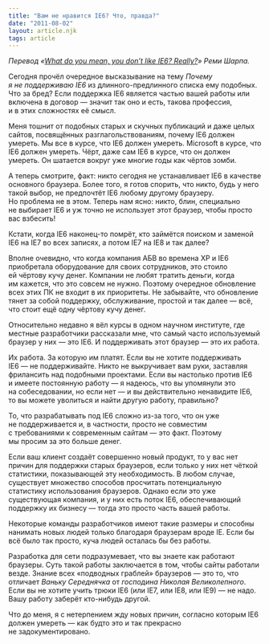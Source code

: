 ```yaml
---
title: "Вам не нравится IE6? Что, правда?"
date: "2011-08-02"
layout: article.njk
tags: article
---
```


_Перевод «[What do you mean, you don’t like IE6? Really?](http://remy.tumblr.com/post/8334086394/what-do-you-mean-you-dont-like-ie6-really)» Реми Шарпа._

Сегодня прочёл очередное высказывание на тему _Почему я не поддерживаю IE6_ из длинного-предлинного списка ему подобных. Что за бред? Если поддержка IE6 является частью вашей работы или включена в договор — значит так оно и есть, такова профессия, и в этих сложностях её смысл.

Меня тошнит от подобных старых и скучных публикаций и даже целых сайтов, посвящённых разглагольствованиям, почему IE6 должен умереть. Мы все в курсе, что IE6 должен умереть. Microsoft в курсе, что IE6 должен умереть. Чёрт, даже сам IE6 в курсе, что он должен умереть. Он шатается вокруг уже многие годы как чёртов зомби.

А теперь смотрите, факт: никто сегодня не устанавливает IE6 в качестве основного браузера. Более того, я готов спорить, что никто, будь у него такой выбор, не предпочтёт IE6 любому другому браузеру. Но проблема не в этом. Теперь нам ясно: никто, блин, специально не выбирает IE6 и уж точно не использует этот браузер, чтобы просто вас взбесить!

Кстати, когда IE6 наконец-то помрёт, кто займётся поиском и заменой IE6 на IE7 во всех записях, а потом IE7 на IE8 и так далее?

Вполне очевидно, что когда компания АБВ во времена XP и IE6 приобретала оборудование для своих сотрудников, это стоило ей чёртову кучу денег. Компании не любят тратить деньги, когда им кажется, что это совсем не нужно. Поэтому очередное обновление всех этих ПК не входит в их приоритеты. Не забывайте, что обновление тянет за собой поддержку, обслуживание, простой и так далее — всё, что стоит ещё одну чёртову кучу денег.

Относительно недавно я вёл курсы в одном научном институте, где местные разработчики рассказали мне, что самый часто используемый браузер у них — это IE6. И поддерживать этот браузер — это их работа.

Их работа. За которую им платят. Если вы не хотите поддерживать IE6 — не поддерживайте. Никто не выкручивает вам руки, заставляя фрилансить над подобными проектами. Если вы настолько против IE6 и имеете постоянную работу — я надеюсь, что вы упомянули это на собеседовании, но если нет — и вы действительно ненавидите IE6, то вы можете уволиться и найти другую работу, правильно?

То, что разрабатывать под IE6 сложно из-за того, что он уже не поддерживается и, в частности, просто не совместим с требованиями к современным сайтам — это факт. Поэтому мы просим за это больше денег.

Если ваш клиент создаёт совершенно новый продукт, то у вас нет причин для поддержки старых браузеров, если только у них нет чёткой статистики, показывающей эту необходимость. В любом случае, существует множество способов просчитать потенциальную статистику использования браузеров. Однако если это уже существующая компания, и у них есть поток IE6, обеспечивающий поддержку их бизнесу — тогда это просто часть вашей работы.

Некоторые команды разработчиков имеют такие размеры и способны нанимать новых людей только благодаря браузерам вроде IE. Если бы всё было так просто, куча людей осталась бы без работы.

Разработка для сети подразумевает, что вы знаете как работают браузеры. Суть такой работы заключается в том, чтобы сайты работали везде. Знание всех «подводных граблей» браузеров — это то, что отличает _Ваньку Середнячка_ от _господина Николая Великолепного_. Если вы не хотите учить трюки IE6 (или IE7, или IE8, или IE9) — не надо. Вашу работу заберёт кто-нибудь другой.

Что до меня, я с нетерпением жду новых причин, согласно которым IE6 должен умереть — как будто это и так прекрасно не задокументировано.
